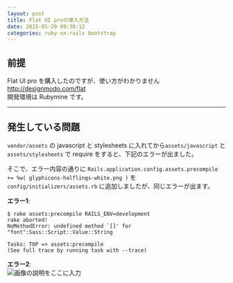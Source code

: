 ```yaml
---
layout: post
title: Flat UI proの導入方法
date: 2015-05-29 09:38:12
categories: ruby-on-rails bootstrap
---
```

<!-- {% raw %} -->
<h2>前提</h2>

<p>Flat UI pro を購入したのですが、使い方がわかりません<br>
<a href="http://designmodo.com/flat" rel="nofollow noreferrer">http://designmodo.com/flat</a><br>
開発環境は Rubymine です。</p>

<hr>

<h2>発生している問題</h2>

<p><code>vendor/assets</code> の javascript と stylesheets に入れてから<code>assets/javascript</code> と <code>assets/stylesheets</code> で require をすると、下記のエラーが出ました。</p>

<p>そこで、エラー内容の通りに <code>Rails.application.config.assets.precompile += %w( glyphicons-halflings-white.png )</code> を <code>config/initializers/assets.rb</code> に追加しましたが、同じエラーが出ます。</p>

<p><strong>エラー1</strong>:</p>

<pre><code>$ rake assets:precompile RAILS_ENV=development
rake aborted!
NoMethodError: undefined method `[]' for "font":Sass::Script::Value::String

Tasks: TOP =&gt; assets:precompile
(See full trace by running task with --trace)
</code></pre>

<p><strong>エラー2</strong>:<br>
<img src="https://i.stack.imgur.com/Lx1P0.png" alt="画像の説明をここに入力"></p>
<!-- {% endraw %} -->
